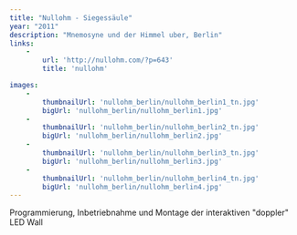 ```yaml
---
title: "Nullohm - Siegessäule"
year: "2011"
description: "Mnemosyne und der Himmel uber, Berlin"
links:
    -
        url: 'http://nullohm.com/?p=643'
        title: 'nullohm'

images:
    -
        thumbnailUrl: 'nullohm_berlin/nullohm_berlin1_tn.jpg'
        bigUrl: 'nullohm_berlin/nullohm_berlin1.jpg'
    -
        thumbnailUrl: 'nullohm_berlin/nullohm_berlin2_tn.jpg'
        bigUrl: 'nullohm_berlin/nullohm_berlin2.jpg'
    -
        thumbnailUrl: 'nullohm_berlin/nullohm_berlin3_tn.jpg'
        bigUrl: 'nullohm_berlin/nullohm_berlin3.jpg'
    -
        thumbnailUrl: 'nullohm_berlin/nullohm_berlin4_tn.jpg'
        bigUrl: 'nullohm_berlin/nullohm_berlin4.jpg'
---
```


Programmierung, Inbetriebnahme und Montage der interaktiven "doppler" LED Wall
